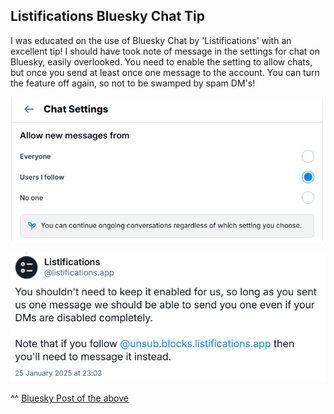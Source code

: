 ## Listifications Bluesky Chat Tip

I was educated on the use of Bluesky Chat by 'Listifications' with an excellent tip!
I should have took note of message in the settings for chat on Bluesky, easily overlooked.
You need to enable the setting to allow chats, but once you send at least once one message to the account.
You can turn the feature off again, so not to be swamped by spam DM's!

![Bluesky CHAT settings!](/assets/blueskychatsettings.jpg)

![ListificationsTIP!](/assets/ListificationsTIP.PNG)

^^ [Bluesky Post of the above](https://bsky.app/profile/did:plc:yatb2t26fw7u3c7qcacq7rje/post/3lglzh2f23s2w)
